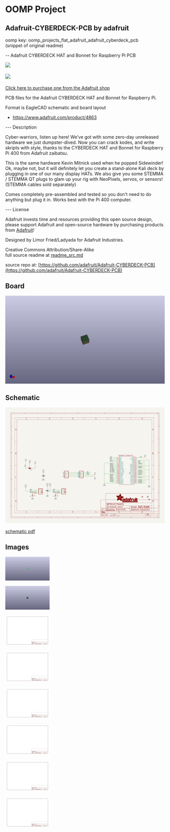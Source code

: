 # OOMP Project  
## Adafruit-CYBERDECK-PCB  by adafruit  
  
oomp key: oomp_projects_flat_adafruit_adafruit_cyberdeck_pcb  
(snippet of original readme)  
  
-- Adafruit CYBERDECK HAT and Bonnet for Raspberry Pi PCB  
  
<a href="http://www.adafruit.com/products/4863"><img src="assets/4863.jpg?raw=true" width="500px"><br/>  
<a href="http://www.adafruit.com/products/4862"><img src="assets/4862.jpg?raw=true" width="500px"><br/>  
Click here to purchase one from the Adafruit shop</a>  
  
PCB files for the Adafruit CYBERDECK HAT and Bonnet for Raspberry Pi.   
  
Format is EagleCAD schematic and board layout  
* https://www.adafruit.com/product/4863  
  
--- Description  
  
Cyber-warriors, listen up here! We’ve got with some zero-day unreleased hardware we just dumpster-dived. Now you can crack kodes, and write skripts with style, thanks to the CYBERDECK HAT and Bonnet for Raspberry Pi 400 from Adafruit zaibatsu.  
  
This is the same hardware Kevin Mitnick used when he popped Sidewinder! Ok, maybe not, but it will definitely let you create a stand-alone Kali deck by plugging in one of our many display HATs. We also give you some STEMMA / STEMMA QT plugs to glam up your rig with NeoPixels, servos, or sensors! (STEMMA cables sold separately)  
  
Comes completely pre-assembled and tested so you don't need to do anything but plug it in. Works best with the Pi 400 computer.  
  
--- License  
  
Adafruit invests time and resources providing this open source design, please support Adafruit and open-source hardware by purchasing products from [Adafruit](https://www.adafruit.com)!  
  
Designed by Limor Fried/Ladyada for Adafruit Industries.  
  
Creative Commons Attribution/Share-Alike  
  full source readme at [readme_src.md](readme_src.md)  
  
source repo at: [https://github.com/adafruit/Adafruit-CYBERDECK-PCB](https://github.com/adafruit/Adafruit-CYBERDECK-PCB)  
## Board  
  
[![working_3d.png](working_3d_600.png)](working_3d.png)  
## Schematic  
  
[![working_schematic.png](working_schematic_600.png)](working_schematic.png)  
  
[schematic pdf](working_schematic.pdf)  
## Images  
  
[![working_3D_bottom.png](working_3D_bottom_140.png)](working_3D_bottom.png)  
  
[![working_3D_top.png](working_3D_top_140.png)](working_3D_top.png)  
  
[![working_assembly_page_01.png](working_assembly_page_01_140.png)](working_assembly_page_01.png)  
  
[![working_assembly_page_02.png](working_assembly_page_02_140.png)](working_assembly_page_02.png)  
  
[![working_assembly_page_03.png](working_assembly_page_03_140.png)](working_assembly_page_03.png)  
  
[![working_assembly_page_04.png](working_assembly_page_04_140.png)](working_assembly_page_04.png)  
  
[![working_assembly_page_05.png](working_assembly_page_05_140.png)](working_assembly_page_05.png)  
  
[![working_assembly_page_06.png](working_assembly_page_06_140.png)](working_assembly_page_06.png)  
